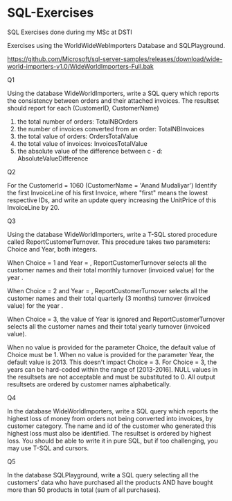 # SQL-Exercises

SQL Exercises done during my MSc at DSTI

Exercises using the WorldWideWebImporters Database and SQLPlayground.

https://github.com/Microsoft/sql-server-samples/releases/download/wide-world-importers-v1.0/WideWorldImporters-Full.bak

Q1

Using the database WideWorldImporters, write a SQL query which reports the consistency between orders and their attached invoices. The resultset should report for each (CustomerID, CustomerName)

   1) the total number of orders: TotalNBOrders
   2) the number of invoices converted from an order: TotalNBInvoices
   3) the total value of orders: OrdersTotalValue
   4) the total value of invoices: InvoicesTotalValue
   5) the absolute value of the difference between c - d: AbsoluteValueDifference

Q2

For the CustomerId = 1060 (CustomerName = 'Anand Mudaliyar')
Identify the first InvoiceLine of his first Invoice, where "first" means the lowest respective IDs, and write an update query increasing the UnitPrice of this InvoiceLine by 20.

Q3

Using the database WideWorldImporters, write a T-SQL stored procedure called ReportCustomerTurnover. This procedure takes two parameters: Choice and Year, both integers.

   When Choice = 1 and Year = , ReportCustomerTurnover selects all the customer names and their total monthly turnover (invoiced value) for the year .

   When Choice = 2 and Year = , ReportCustomerTurnover selects all the customer names and their total quarterly (3 months) turnover (invoiced value) for the year .

   When Choice = 3, the value of Year is ignored and ReportCustomerTurnover selects all the customer names and their total yearly turnover (invoiced value).

When no value is provided for the parameter Choice, the default value of Choice must be 1. When no value is provided for the parameter    Year, the default value is 2013. This doesn't impact Choice = 3.
For Choice = 3, the years can be hard-coded within the range of [2013-2016].
NULL values in the resultsets are not acceptable and must be substituted to 0.
All output resultsets are ordered by customer names alphabetically.

Q4

In the database WideWorldImporters, write a SQL query which reports the highest loss of money from orders not being converted into invoices, by customer category. The name and id of the customer who generated this highest loss must also be identified. The resultset is ordered by highest loss. You should be able to write it in pure SQL, but if too challenging, you may use T-SQL and cursors.

Q5

In the database SQLPlayground, write a SQL query selecting all the customers' data who have purchased all the products AND have bought more than 50 products in total (sum of all purchases).
